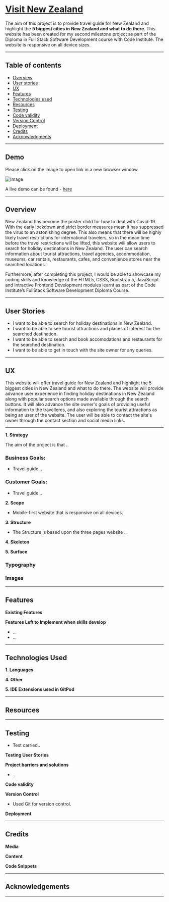 # [Visit New Zealand](https://ranj247.github.io/MS-2_Visit-New-Zealand/)

  
The aim of this project is to provide travel guide for New Zealand and highlight the **5 biggest cities in New Zealand and what to do there**. This website has been created for my second milestone project as part of the Diploma in Full Stack Software Development course with Code Institute. The website is responsive on all device sizes.


***

## Table of contents

-  [Overview](#overview)
-  [User stories](#user-stories)
-  [UX](#ux)
-  [Features](#features)
-  [Technologies used](#technologies-used)
-  [Resources](#resources)
-  [Testing](#testing)
-  [Code validity](#code-validity)
-  [Version Control](#version-control)
-  [Deployment](#deployment)
-  [Credits](#credits)
-  [Acknowledgments](#acknowledgments)

***

## Demo
Please click on the image to open link in a new browser window.

![Image](https://res.cloudinary.com/dvsb7k8tp/image/upload/v1621107627/MS2/Am.I.Responsive_yozqls.png)


A live demo can be found - [here](https://ranj247.github.io/MS-2_Visit-New-Zealand/)

***

  

## Overview

New Zealand has become the poster child for how to deal with Covid-19. With the early lockdown and strict border measures mean it has suppressed the virus to an astonishing degree. This also means that there will be highly likely travel restrictions for international travelers, so in the mean time before the travel restrictions will be lifted, this website will allow users to search for holiday destinations in New Zealand. The user can search information about tourist attractions, travel agencies, accommodation, museums, car rentals, restaurants, cafes, and convenience stores near the searched locations.

Furthermore, after completing this project, I would be able to showcase my coding skills and knowledge of the HTML5, CSS3, Bootstrap 5, JavaScript and Intractive Frontend Development modules learnt as part of the Code Institute’s FullStack Software Development Diploma Course.
  

***

## User Stories
- I want to be able to search for holiday destinations in New Zealand.
- I want to be able to see tourist attractions and places of interest for the searched destination.
- I want to be able to search and book accomodations and restaurants for the searched destination.
- I want to be able to get in touch with the site owner for any queries. 
  

***

  

## UX


This website will offer travel guide for New Zealand and highlight the 5 biggest cities in New Zealand and what to do there. The website will provide advance user experience in finding holiday destinations in New Zealand along with popular search options made available through the search buttons. It will also advance the site owner's goals of providing useful information to the travelleres, and also exploring the tourist attractions as being an user of the website. The user will be able to contact the site's owner through the contact section and social media links.

  

***

  

**1. Strategy**

  

The aim of the project is that ..
  

### Business Goals:

  

- Travel guide .. 
  

### Customer Goals:

  

- Travel guide .. 

  
  

**2. Scope**
-   Mobile-first website that is responsive on all devices.
  

  
  
  

**3. Structure**

- The Structure is based upon the three pages website ..

  
  

**4. Skeleton**

 

  

**5. Surface**

  


  

### Typography


  

### Images

  
  
  
  

***

  

## Features

  

**Existing Features**



**Features Left to Implement when skills develop**

  

- ...
- ...
***

  

## Technologies Used

  

**1. Languages**

 

**4. Other**


**5. IDE Extensions used in GitPod**



***

  

## Resources

  

***

  

## Testing

  

- Test carried.. 

**Testing User Stories**


**Project barriers and solutions**

- ..

  

**Code validity**


  

**Version Control**

- Used Git for version control.

  

**Deployment**

  


***

  
  
  

## Credits

  

**Media**


**Content**



**Code Snippets**



***

  

## Acknowledgements


  




***